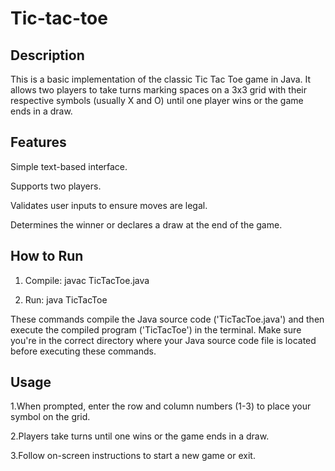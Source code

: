 # Tic-tac-toe

## Description

This is a basic implementation of the classic Tic Tac Toe game in Java. It allows two players to take turns marking spaces on a 3x3 grid with their respective symbols (usually X and O) until one player wins or the game ends in a draw.

## Features

Simple text-based interface.

Supports two players.

Validates user inputs to ensure moves are legal.

Determines the winner or declares a draw at the end of the game.

## How to Run

1. Compile:  javac TicTacToe.java

2. Run:  java TicTacToe

These commands compile the Java source code ('TicTacToe.java') and then execute the compiled program ('TicTacToe') in the terminal. Make sure you're in the correct directory where your Java source code file is located before executing these commands.

## Usage

1.When prompted, enter the row and column numbers (1-3) to place your symbol on the grid.

2.Players take turns until one wins or the game ends in a draw.

3.Follow on-screen instructions to start a new game or exit.
